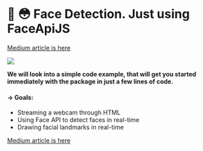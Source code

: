 # 📣 😳 Face Detection. Just using FaceApiJS
[Medium article is here](https://medium.com/@andrewrymaruk/face-detection-just-using-faceapijs-d03d737e87be?sk=8ec91d92d18a8e65064562b5ce87ee2e "Face Detection. Just using FaceApiJS")

![](https://miro.medium.com/max/1632/0*YtsSfrhiF0rCGqEY.png)

**We will look into a simple code example, that will get you started immediately with the package in just a few lines of code.**

#### → Goals:
* Streaming a webcam through HTML
* Using Face API to detect faces in real-time
* Drawing facial landmarks in real-time

[Medium article is here](https://medium.com/@andrewrymaruk/face-detection-just-using-faceapijs-d03d737e87be?sk=8ec91d92d18a8e65064562b5ce87ee2e "Face Detection. Just using FaceApiJS")
